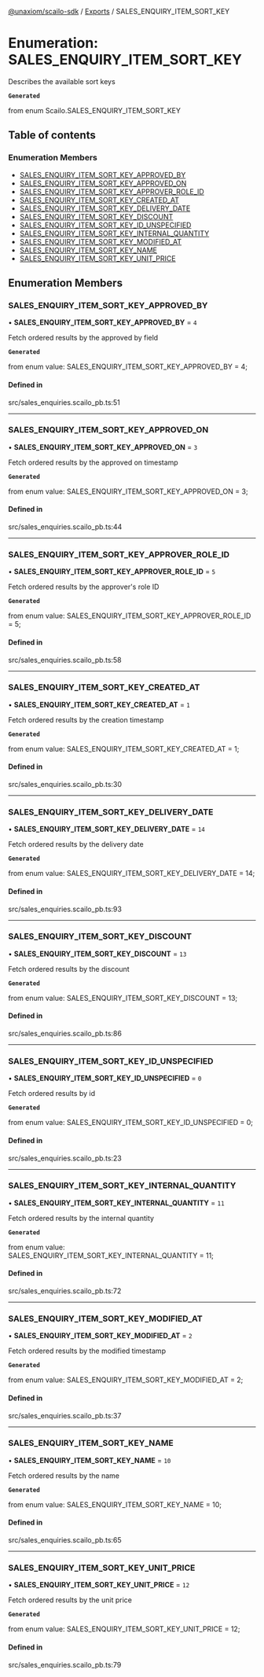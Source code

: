 [@unaxiom/scailo-sdk](../README.md) / [Exports](../modules.md) / SALES\_ENQUIRY\_ITEM\_SORT\_KEY

# Enumeration: SALES\_ENQUIRY\_ITEM\_SORT\_KEY

Describes the available sort keys

**`Generated`**

from enum Scailo.SALES_ENQUIRY_ITEM_SORT_KEY

## Table of contents

### Enumeration Members

- [SALES\_ENQUIRY\_ITEM\_SORT\_KEY\_APPROVED\_BY](SALES_ENQUIRY_ITEM_SORT_KEY.md#sales_enquiry_item_sort_key_approved_by)
- [SALES\_ENQUIRY\_ITEM\_SORT\_KEY\_APPROVED\_ON](SALES_ENQUIRY_ITEM_SORT_KEY.md#sales_enquiry_item_sort_key_approved_on)
- [SALES\_ENQUIRY\_ITEM\_SORT\_KEY\_APPROVER\_ROLE\_ID](SALES_ENQUIRY_ITEM_SORT_KEY.md#sales_enquiry_item_sort_key_approver_role_id)
- [SALES\_ENQUIRY\_ITEM\_SORT\_KEY\_CREATED\_AT](SALES_ENQUIRY_ITEM_SORT_KEY.md#sales_enquiry_item_sort_key_created_at)
- [SALES\_ENQUIRY\_ITEM\_SORT\_KEY\_DELIVERY\_DATE](SALES_ENQUIRY_ITEM_SORT_KEY.md#sales_enquiry_item_sort_key_delivery_date)
- [SALES\_ENQUIRY\_ITEM\_SORT\_KEY\_DISCOUNT](SALES_ENQUIRY_ITEM_SORT_KEY.md#sales_enquiry_item_sort_key_discount)
- [SALES\_ENQUIRY\_ITEM\_SORT\_KEY\_ID\_UNSPECIFIED](SALES_ENQUIRY_ITEM_SORT_KEY.md#sales_enquiry_item_sort_key_id_unspecified)
- [SALES\_ENQUIRY\_ITEM\_SORT\_KEY\_INTERNAL\_QUANTITY](SALES_ENQUIRY_ITEM_SORT_KEY.md#sales_enquiry_item_sort_key_internal_quantity)
- [SALES\_ENQUIRY\_ITEM\_SORT\_KEY\_MODIFIED\_AT](SALES_ENQUIRY_ITEM_SORT_KEY.md#sales_enquiry_item_sort_key_modified_at)
- [SALES\_ENQUIRY\_ITEM\_SORT\_KEY\_NAME](SALES_ENQUIRY_ITEM_SORT_KEY.md#sales_enquiry_item_sort_key_name)
- [SALES\_ENQUIRY\_ITEM\_SORT\_KEY\_UNIT\_PRICE](SALES_ENQUIRY_ITEM_SORT_KEY.md#sales_enquiry_item_sort_key_unit_price)

## Enumeration Members

### SALES\_ENQUIRY\_ITEM\_SORT\_KEY\_APPROVED\_BY

• **SALES\_ENQUIRY\_ITEM\_SORT\_KEY\_APPROVED\_BY** = ``4``

Fetch ordered results by the approved by field

**`Generated`**

from enum value: SALES_ENQUIRY_ITEM_SORT_KEY_APPROVED_BY = 4;

#### Defined in

src/sales_enquiries.scailo_pb.ts:51

___

### SALES\_ENQUIRY\_ITEM\_SORT\_KEY\_APPROVED\_ON

• **SALES\_ENQUIRY\_ITEM\_SORT\_KEY\_APPROVED\_ON** = ``3``

Fetch ordered results by the approved on timestamp

**`Generated`**

from enum value: SALES_ENQUIRY_ITEM_SORT_KEY_APPROVED_ON = 3;

#### Defined in

src/sales_enquiries.scailo_pb.ts:44

___

### SALES\_ENQUIRY\_ITEM\_SORT\_KEY\_APPROVER\_ROLE\_ID

• **SALES\_ENQUIRY\_ITEM\_SORT\_KEY\_APPROVER\_ROLE\_ID** = ``5``

Fetch ordered results by the approver's role ID

**`Generated`**

from enum value: SALES_ENQUIRY_ITEM_SORT_KEY_APPROVER_ROLE_ID = 5;

#### Defined in

src/sales_enquiries.scailo_pb.ts:58

___

### SALES\_ENQUIRY\_ITEM\_SORT\_KEY\_CREATED\_AT

• **SALES\_ENQUIRY\_ITEM\_SORT\_KEY\_CREATED\_AT** = ``1``

Fetch ordered results by the creation timestamp

**`Generated`**

from enum value: SALES_ENQUIRY_ITEM_SORT_KEY_CREATED_AT = 1;

#### Defined in

src/sales_enquiries.scailo_pb.ts:30

___

### SALES\_ENQUIRY\_ITEM\_SORT\_KEY\_DELIVERY\_DATE

• **SALES\_ENQUIRY\_ITEM\_SORT\_KEY\_DELIVERY\_DATE** = ``14``

Fetch ordered results by the delivery date

**`Generated`**

from enum value: SALES_ENQUIRY_ITEM_SORT_KEY_DELIVERY_DATE = 14;

#### Defined in

src/sales_enquiries.scailo_pb.ts:93

___

### SALES\_ENQUIRY\_ITEM\_SORT\_KEY\_DISCOUNT

• **SALES\_ENQUIRY\_ITEM\_SORT\_KEY\_DISCOUNT** = ``13``

Fetch ordered results by the discount

**`Generated`**

from enum value: SALES_ENQUIRY_ITEM_SORT_KEY_DISCOUNT = 13;

#### Defined in

src/sales_enquiries.scailo_pb.ts:86

___

### SALES\_ENQUIRY\_ITEM\_SORT\_KEY\_ID\_UNSPECIFIED

• **SALES\_ENQUIRY\_ITEM\_SORT\_KEY\_ID\_UNSPECIFIED** = ``0``

Fetch ordered results by id

**`Generated`**

from enum value: SALES_ENQUIRY_ITEM_SORT_KEY_ID_UNSPECIFIED = 0;

#### Defined in

src/sales_enquiries.scailo_pb.ts:23

___

### SALES\_ENQUIRY\_ITEM\_SORT\_KEY\_INTERNAL\_QUANTITY

• **SALES\_ENQUIRY\_ITEM\_SORT\_KEY\_INTERNAL\_QUANTITY** = ``11``

Fetch ordered results by the internal quantity

**`Generated`**

from enum value: SALES_ENQUIRY_ITEM_SORT_KEY_INTERNAL_QUANTITY = 11;

#### Defined in

src/sales_enquiries.scailo_pb.ts:72

___

### SALES\_ENQUIRY\_ITEM\_SORT\_KEY\_MODIFIED\_AT

• **SALES\_ENQUIRY\_ITEM\_SORT\_KEY\_MODIFIED\_AT** = ``2``

Fetch ordered results by the modified timestamp

**`Generated`**

from enum value: SALES_ENQUIRY_ITEM_SORT_KEY_MODIFIED_AT = 2;

#### Defined in

src/sales_enquiries.scailo_pb.ts:37

___

### SALES\_ENQUIRY\_ITEM\_SORT\_KEY\_NAME

• **SALES\_ENQUIRY\_ITEM\_SORT\_KEY\_NAME** = ``10``

Fetch ordered results by the name

**`Generated`**

from enum value: SALES_ENQUIRY_ITEM_SORT_KEY_NAME = 10;

#### Defined in

src/sales_enquiries.scailo_pb.ts:65

___

### SALES\_ENQUIRY\_ITEM\_SORT\_KEY\_UNIT\_PRICE

• **SALES\_ENQUIRY\_ITEM\_SORT\_KEY\_UNIT\_PRICE** = ``12``

Fetch ordered results by the unit price

**`Generated`**

from enum value: SALES_ENQUIRY_ITEM_SORT_KEY_UNIT_PRICE = 12;

#### Defined in

src/sales_enquiries.scailo_pb.ts:79
